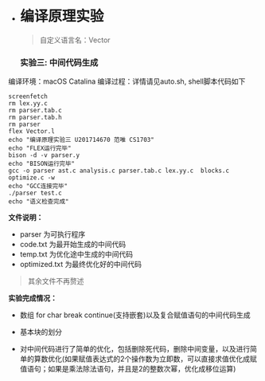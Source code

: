 + # 编译原理实验

	> 自定义语言名：Vector

	### 实验三: 中间代码生成

编译环境：macOS Catalina
编译过程：详情请见auto.sh, shell脚本代码如下

```shell
screenfetch
rm lex.yy.c
rm parser.tab.c
rm parser.tab.h
rm parser
flex Vector.l
echo "编译原理实验三 U201714670 范唯 CS1703"
echo "FLEX运行完毕"
bison -d -v parser.y
echo "BISON运行完毕"
gcc -o parser ast.c analysis.c parser.tab.c lex.yy.c  blocks.c optimize.c -w
echo "GCC连接完毕"
./parser test.c
echo "语义检查完成"
```

**文件说明：**

+ parser 为可执行程序
+ code.txt 为最开始生成的中间代码
+ temp.txt 为优化途中生成的中间代码
+ optimized.txt 为最终优化好的中间代码

> 其余文件不再赘述



**实验完成情况：**

+ 数组 for char break continue(支持嵌套)以及复合赋值语句的中间代码生成

+ 基本块的划分

+ 对中间代码进行了简单的优化，包括删除死代码，删除中间变量，以及进行简单的算数优化(如果赋值表达式的2个操作数为立即数，可以直接求值优化成赋值语句；如果是乘法除法语句，并且是2的整数次幂，优化成移位运算)


